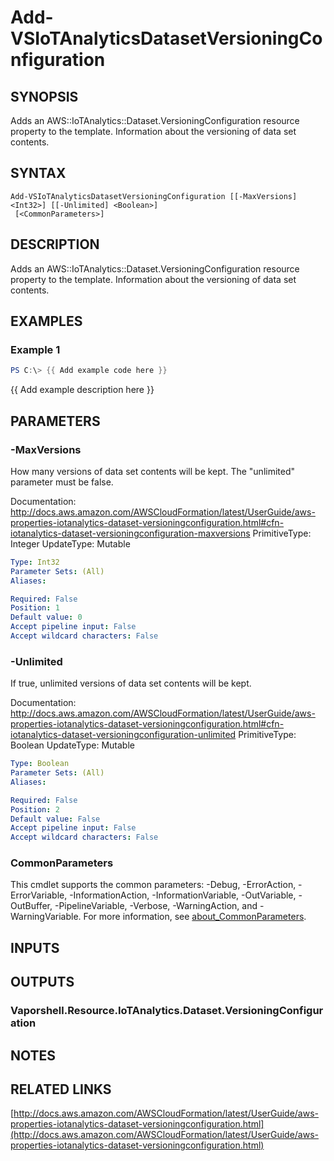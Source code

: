 # Add-VSIoTAnalyticsDatasetVersioningConfiguration

## SYNOPSIS
Adds an AWS::IoTAnalytics::Dataset.VersioningConfiguration resource property to the template.
Information about the versioning of data set contents.

## SYNTAX

```
Add-VSIoTAnalyticsDatasetVersioningConfiguration [[-MaxVersions] <Int32>] [[-Unlimited] <Boolean>]
 [<CommonParameters>]
```

## DESCRIPTION
Adds an AWS::IoTAnalytics::Dataset.VersioningConfiguration resource property to the template.
Information about the versioning of data set contents.

## EXAMPLES

### Example 1
```powershell
PS C:\> {{ Add example code here }}
```

{{ Add example description here }}

## PARAMETERS

### -MaxVersions
How many versions of data set contents will be kept.
The "unlimited" parameter must be false.

Documentation: http://docs.aws.amazon.com/AWSCloudFormation/latest/UserGuide/aws-properties-iotanalytics-dataset-versioningconfiguration.html#cfn-iotanalytics-dataset-versioningconfiguration-maxversions
PrimitiveType: Integer
UpdateType: Mutable

```yaml
Type: Int32
Parameter Sets: (All)
Aliases:

Required: False
Position: 1
Default value: 0
Accept pipeline input: False
Accept wildcard characters: False
```

### -Unlimited
If true, unlimited versions of data set contents will be kept.

Documentation: http://docs.aws.amazon.com/AWSCloudFormation/latest/UserGuide/aws-properties-iotanalytics-dataset-versioningconfiguration.html#cfn-iotanalytics-dataset-versioningconfiguration-unlimited
PrimitiveType: Boolean
UpdateType: Mutable

```yaml
Type: Boolean
Parameter Sets: (All)
Aliases:

Required: False
Position: 2
Default value: False
Accept pipeline input: False
Accept wildcard characters: False
```

### CommonParameters
This cmdlet supports the common parameters: -Debug, -ErrorAction, -ErrorVariable, -InformationAction, -InformationVariable, -OutVariable, -OutBuffer, -PipelineVariable, -Verbose, -WarningAction, and -WarningVariable. For more information, see [about_CommonParameters](http://go.microsoft.com/fwlink/?LinkID=113216).

## INPUTS

## OUTPUTS

### Vaporshell.Resource.IoTAnalytics.Dataset.VersioningConfiguration
## NOTES

## RELATED LINKS

[http://docs.aws.amazon.com/AWSCloudFormation/latest/UserGuide/aws-properties-iotanalytics-dataset-versioningconfiguration.html](http://docs.aws.amazon.com/AWSCloudFormation/latest/UserGuide/aws-properties-iotanalytics-dataset-versioningconfiguration.html)

